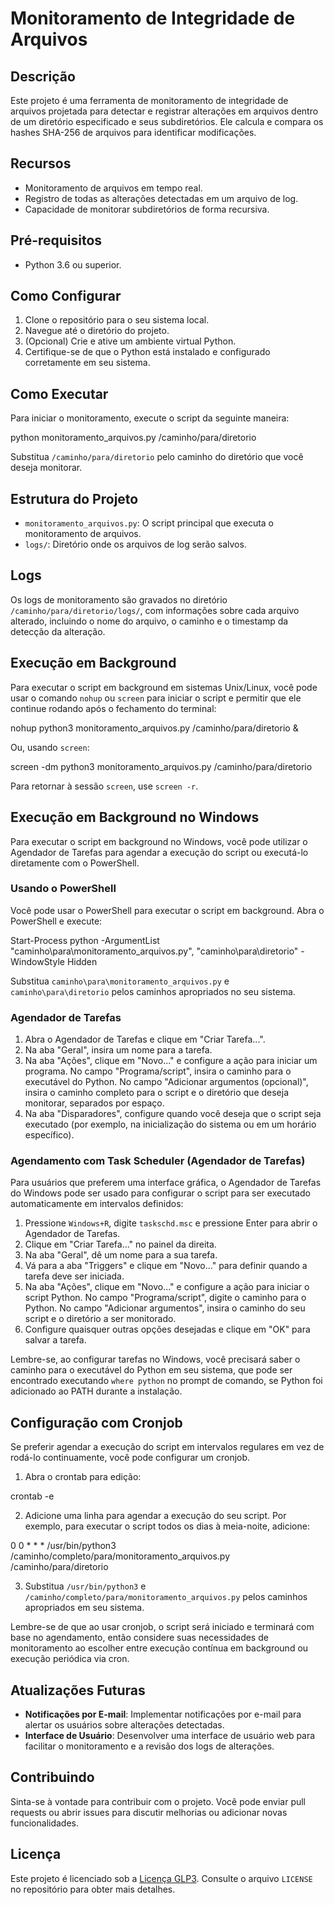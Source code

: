 # Monitoramento de Integridade de Arquivos

## Descrição
Este projeto é uma ferramenta de monitoramento de integridade de arquivos projetada para detectar e registrar alterações em arquivos dentro de um diretório especificado e seus subdiretórios. Ele calcula e compara os hashes SHA-256 de arquivos para identificar modificações.

## Recursos
- Monitoramento de arquivos em tempo real.
- Registro de todas as alterações detectadas em um arquivo de log.
- Capacidade de monitorar subdiretórios de forma recursiva.

## Pré-requisitos
- Python 3.6 ou superior.

## Como Configurar
1. Clone o repositório para o seu sistema local.
2. Navegue até o diretório do projeto.
3. (Opcional) Crie e ative um ambiente virtual Python.
4. Certifique-se de que o Python está instalado e configurado corretamente em seu sistema.

## Como Executar
Para iniciar o monitoramento, execute o script da seguinte maneira:

  python monitoramento_arquivos.py /caminho/para/diretorio

Substitua `/caminho/para/diretorio` pelo caminho do diretório que você deseja monitorar.

## Estrutura do Projeto
- `monitoramento_arquivos.py`: O script principal que executa o monitoramento de arquivos.
- `logs/`: Diretório onde os arquivos de log serão salvos.

## Logs
Os logs de monitoramento são gravados no diretório `/caminho/para/diretorio/logs/`, com informações sobre cada arquivo alterado, incluindo o nome do arquivo, o caminho e o timestamp da detecção da alteração.

## Execução em Background

Para executar o script em background em sistemas Unix/Linux, você pode usar o comando `nohup` ou `screen` para iniciar o script e permitir que ele continue rodando após o fechamento do terminal:

  nohup python3 monitoramento_arquivos.py /caminho/para/diretorio &


Ou, usando `screen`:

  screen -dm python3 monitoramento_arquivos.py /caminho/para/diretorio


Para retornar à sessão `screen`, use `screen -r`.

## Execução em Background no Windows

Para executar o script em background no Windows, você pode utilizar o Agendador de Tarefas para agendar a execução do script ou executá-lo diretamente com o PowerShell.

### Usando o PowerShell

Você pode usar o PowerShell para executar o script em background. Abra o PowerShell e execute:

  Start-Process python -ArgumentList "caminho\para\monitoramento_arquivos.py", "caminho\para\diretorio" -WindowStyle Hidden


Substitua `caminho\para\monitoramento_arquivos.py` e `caminho\para\diretorio` pelos caminhos apropriados no seu sistema.

### Agendador de Tarefas

1. Abra o Agendador de Tarefas e clique em "Criar Tarefa...".
2. Na aba "Geral", insira um nome para a tarefa.
3. Na aba "Ações", clique em "Novo..." e configure a ação para iniciar um programa. No campo "Programa/script", insira o caminho para o executável do Python. No campo "Adicionar argumentos (opcional)", insira o caminho completo para o script e o diretório que deseja monitorar, separados por espaço.
4. Na aba "Disparadores", configure quando você deseja que o script seja executado (por exemplo, na inicialização do sistema ou em um horário específico).

### Agendamento com Task Scheduler (Agendador de Tarefas)

Para usuários que preferem uma interface gráfica, o Agendador de Tarefas do Windows pode ser usado para configurar o script para ser executado automaticamente em intervalos definidos:

1. Pressione `Windows+R`, digite `taskschd.msc` e pressione Enter para abrir o Agendador de Tarefas.
2. Clique em "Criar Tarefa..." no painel da direita.
3. Na aba "Geral", dê um nome para a sua tarefa.
4. Vá para a aba "Triggers" e clique em "Novo..." para definir quando a tarefa deve ser iniciada.
5. Na aba "Ações", clique em "Novo..." e configure a ação para iniciar o script Python. No campo "Programa/script", digite o caminho para o Python. No campo "Adicionar argumentos", insira o caminho do seu script e o diretório a ser monitorado.
6. Configure quaisquer outras opções desejadas e clique em "OK" para salvar a tarefa.

Lembre-se, ao configurar tarefas no Windows, você precisará saber o caminho para o executável do Python em seu sistema, que pode ser encontrado executando `where python` no prompt de comando, se Python foi adicionado ao PATH durante a instalação.



## Configuração com Cronjob

Se preferir agendar a execução do script em intervalos regulares em vez de rodá-lo continuamente, você pode configurar um cronjob.

1. Abra o crontab para edição:

  crontab -e


2. Adicione uma linha para agendar a execução do seu script. Por exemplo, para executar o script todos os dias à meia-noite, adicione:

  0 0 * * * /usr/bin/python3 /caminho/completo/para/monitoramento_arquivos.py /caminho/para/diretorio

  
3. Substitua `/usr/bin/python3` e `/caminho/completo/para/monitoramento_arquivos.py` pelos caminhos apropriados em seu sistema.

Lembre-se de que ao usar cronjob, o script será iniciado e terminará com base no agendamento, então considere suas necessidades de monitoramento ao escolher entre execução contínua em background ou execução periódica via cron.



## Atualizações Futuras
- **Notificações por E-mail**: Implementar notificações por e-mail para alertar os usuários sobre alterações detectadas.
- **Interface de Usuário**: Desenvolver uma interface de usuário web para facilitar o monitoramento e a revisão dos logs de alterações.

## Contribuindo
Sinta-se à vontade para contribuir com o projeto. Você pode enviar pull requests ou abrir issues para discutir melhorias ou adicionar novas funcionalidades.

## Licença
Este projeto é licenciado sob a [Licença GLP3](LICENSE). Consulte o arquivo `LICENSE` no repositório para obter mais detalhes.

